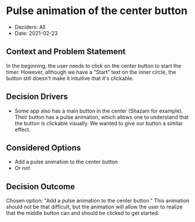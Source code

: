 # Pulse animation of the center button

* Deciders: All
* Date: 2021-02-23


## Context and Problem Statement

In the beginning, the user needs to click on the center button to start the timer. However, although we have a "Start" text on the inner circle, the button still doesn't make it intuitive that it's clickable.

## Decision Drivers

* Some app also has a main button in the center (Shazam for example). Their button has a pulse animation, which allows one to understand that the button is clickable visually. We wanted to give our button a similar effect.

## Considered Options

* Add a pulse animation to the center button
* Or not

## Decision Outcome

Chosen option: "Add a pulse animation to the center button." This animation should not be that difficult, but the animation will allow the user to realize that the middle button can and should be clicked to get started.

